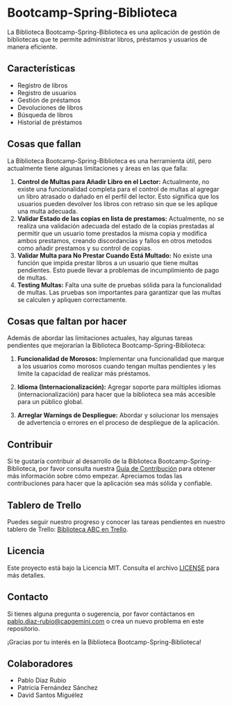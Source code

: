 # Bootcamp-Spring-Biblioteca

La Biblioteca Bootcamp-Spring-Biblioteca es una aplicación de gestión de bibliotecas que te permite administrar libros, préstamos y usuarios de manera eficiente.

## Características

- Registro de libros
- Registro de usuarios
- Gestión de préstamos
- Devoluciones de libros
- Búsqueda de libros
- Historial de préstamos

## Cosas que fallan

La Biblioteca Bootcamp-Spring-Biblioteca es una herramienta útil, pero actualmente tiene algunas limitaciones y áreas en las que falla:

1. **Control de Multas para Añadir Libro en el Lector:** Actualmente, no existe una funcionalidad completa para el control de multas al agregar un libro atrasado o dañado en el perfil del lector. Esto significa que los usuarios pueden devolver los libros con retraso sin que se les aplique una multa adecuada.
2. **Validar Estado de las copias en lista de prestamos:** Actualmente, no se realiza una validación adecuada del estado de la copias prestadas al permitir que un usuario tome prestados la misma copia y modifica ambos prestamos, creando discordancias y fallos en otros metodos como añadir prestamos y su control de copias.
3. **Validar Multa para No Prestar Cuando Está Multado:** No existe una función que impida prestar libros a un usuario que tiene multas pendientes. Esto puede llevar a problemas de incumplimiento de pago de multas.
4. **Testing Multas:** Falta una suite de pruebas sólida para la funcionalidad de multas. Las pruebas son importantes para garantizar que las multas se calculen y apliquen correctamente.

## Cosas que faltan por hacer

Además de abordar las limitaciones actuales, hay algunas tareas pendientes que mejorarían la Biblioteca Bootcamp-Spring-Biblioteca:

1. **Funcionalidad de Morosos:** Implementar una funcionalidad que marque a los usuarios como morosos cuando tengan multas pendientes y les limite la capacidad de realizar más préstamos.

2. **Idioma (Internacionalización):** Agregar soporte para múltiples idiomas (internacionalización) para hacer que la biblioteca sea más accesible para un público global.

3. **Arreglar Warnings de Despliegue:** Abordar y solucionar los mensajes de advertencia o errores en el proceso de despliegue de la aplicación.

## Contribuir

Si te gustaría contribuir al desarrollo de la Biblioteca Bootcamp-Spring-Biblioteca, por favor consulta nuestra [Guía de Contribución](CONTRIBUTING.md) para obtener más información sobre cómo empezar. Apreciamos todas las contribuciones para hacer que la aplicación sea más sólida y confiable.

## Tablero de Trello

Puedes seguir nuestro progreso y conocer las tareas pendientes en nuestro tablero de Trello: [Biblioteca ABC en Trello](https://trello.com/invite/b/ptSax2rG/ATTIf2b5913509283e55dae7216f41c9284c2615324C/bibliotecaspring).

## Licencia

Este proyecto está bajo la Licencia MIT. Consulta el archivo [LICENSE](LICENSE) para más detalles.

## Contacto

Si tienes alguna pregunta o sugerencia, por favor contáctanos en [pablo.diaz-rubio@capgemini.com](mailto:pablo.diaz-rubio@capgemini.com) o crea un nuevo problema en este repositorio.

¡Gracias por tu interés en la Biblioteca Bootcamp-Spring-Biblioteca!

## Colaboradores
 - Pablo Díaz Rubio
 - Patricia Fernández Sánchez
 - David Santos Miguélez
